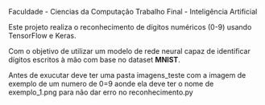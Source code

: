 Faculdade - Ciencias da Computação 
Trabalho Final - Inteligência Artificial 

Este projeto realiza o reconhecimento de dígitos numéricos (0-9) usando TensorFlow e Keras.

Com o objetivo de utilizar um modelo de rede neural capaz de identificar dígitos escritos à mão com base no dataset **MNIST**.

Antes de exucutar deve ter uma pasta imagens_teste com a imagem de exemplo de um numero de 0=9 aonde ela deve ter o nome de exemplo_1.png para não dar erro no reconhecimento.py  
